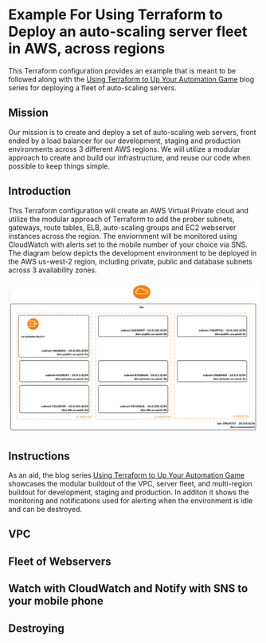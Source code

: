 # Example For Using Terraform to Deploy an auto-scaling server fleet in AWS, across regions
This Terraform configuration provides an example that is meant to be followed along with the [Using Terraform to Up Your Automation Game](http://www.maentz.net/pensieve/xny7mfbtg7w37ynstrd5jsympl9lc9?rq=terraform) blog series for deploying a fleet of auto-scaling servers.

## Mission
Our mission is to create and deploy a set of auto-scaling web servers, front ended by a load balancer for our development, staging and production environments across 3 different AWS regions.  We will utilize a modular approach to create and build our infrastructure, and reuse our code when possible to keep things simple.

## Introduction
This Terraform configuration will create an AWS Virtual Private cloud and utilize the modular approach of Terraform to add the prober subnets, gateways, route tables, ELB, auto-scaling groups and EC2 webserver instances across the region.  The enviornment will be monitored using CloudWatch with alerts set to the mobile number of your choice via SNS. The diagram below depicts the development environment to be deployed in the AWS us-west-2 region, including private, public and database subnets across 3 availability zones.

![Fleet Deployment  ](https://github.com/gmaentz/terraform/blob/master/_docs/terraformdeployment.png?raw=true)

## Instructions
As an aid, the blog series [Using Terraform to Up Your Automation Game](http://www.maentz.net/pensieve/xny7mfbtg7w37ynstrd5jsympl9lc9?rq=terraform) showcases the modular buildout of the VPC, server fleet, and multi-region buildout for development, staging and production.  In additon it shows the monitoring and notifications used for alerting when the environment is idle and can be destroyed.

## VPC

## Fleet of Webservers

## Watch with CloudWatch and Notify with SNS to your mobile phone

## Destroying
